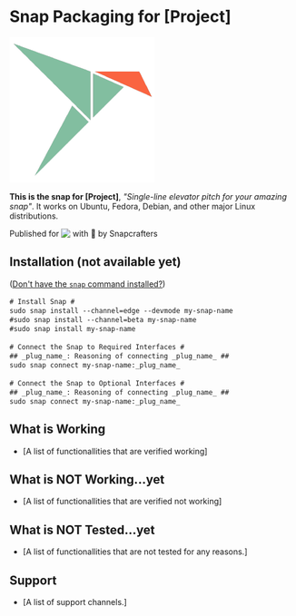# Snap Packaging for [Project]

![Icon of [Project]](gui/icon.png "Icon of [Project]")


**This is the snap for [Project]**, *"Single-line elevator pitch for your amazing snap"*. It works on Ubuntu, Fedora, Debian, and other major Linux distributions.

<!-- Uncomment and modify this when you are provided a build status badge
[![Build Status Badge of the `my-snap-name` Snap](https://build.snapcraft.io/badge/snapcrafters/fork-and-rename-me.svg "Build Status of the `my-snap-name` snap")](https://build.snapcraft.io/user/snapcrafters/fork-and-rename-me)
-->

<!-- Uncomment and modify this when you have a screenshot
![Screenshot of the Snapped Application](screenshots/screenshot.png "Screenshot of the Snapped Application")
-->

Published for <img src="http://anything.codes/slack-emoji-for-techies/emoji/tux.png" align="top" width="24" /> with 💝 by Snapcrafters

## Installation (not available yet)
([Don't have the `snap` command installed?](https://snapcraft.io/docs/core/install))

    # Install Snap #
    sudo snap install --channel=edge --devmode my-snap-name
    #sudo snap install --channel=beta my-snap-name
    #sudo snap install my-snap-name
    
    # Connect the Snap to Required Interfaces #
    ## _plug_name_: Reasoning of connecting _plug_name_ ##
    sudo snap connect my-snap-name:_plug_name_
    
    # Connect the Snap to Optional Interfaces #
    ## _plug_name_: Reasoning of connecting _plug_name_ ##
    sudo snap connect my-snap-name:_plug_name_

## What is Working
* [A list of functionallities that are verified working]

## What is NOT Working...yet 
* [A list of functionallities that are verified not working]

## What is NOT Tested...yet
* [A list of functionallities that are not tested for any reasons.]

## Support
* [A list of support channels.]